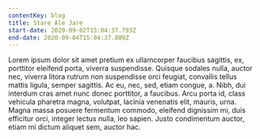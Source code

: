 ```yaml
---
contentKey: blog
title: Stare Ale Jare
start-date: 2020-09-02T15:04:37.793Z
end-date: 2020-09-04T15:04:37.809Z
---
```

Lorem ipsum dolor sit amet pretium ex ullamcorper faucibus sagittis, ex, porttitor eleifend porta, viverra suspendisse. Quisque sodales nulla, auctor nec, viverra litora rutrum non suspendisse orci feugiat, convallis tellus mattis ligula, semper sagittis. Ac eu, nec, sed, etiam congue, a. Nibh, dui interdum cras amet nunc donec porttitor, a faucibus. Arcu porta id, class vehicula pharetra magna, volutpat, lacinia venenatis elit, mauris, urna. Magna massa posuere fermentum commodo, eleifend dignissim mi, duis efficitur orci, integer lectus nulla, leo sapien. Justo condimentum auctor, etiam mi dictum aliquet sem, auctor hac.